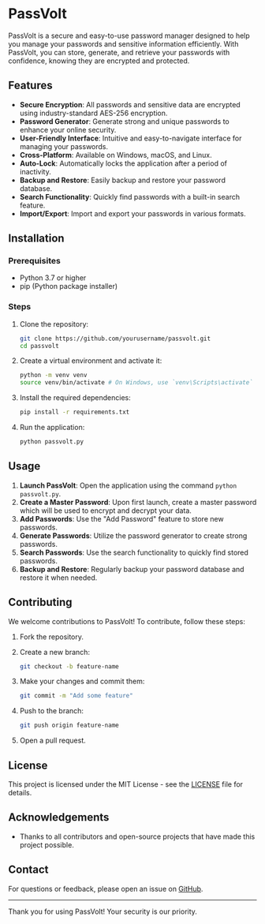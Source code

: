 # PassVolt

PassVolt is a secure and easy-to-use password manager designed to help you manage your passwords and sensitive information efficiently. With PassVolt, you can store, generate, and retrieve your passwords with confidence, knowing they are encrypted and protected.

## Features

- **Secure Encryption**: All passwords and sensitive data are encrypted using industry-standard AES-256 encryption.
- **Password Generator**: Generate strong and unique passwords to enhance your online security.
- **User-Friendly Interface**: Intuitive and easy-to-navigate interface for managing your passwords.
- **Cross-Platform**: Available on Windows, macOS, and Linux.
- **Auto-Lock**: Automatically locks the application after a period of inactivity.
- **Backup and Restore**: Easily backup and restore your password database.
- **Search Functionality**: Quickly find passwords with a built-in search feature.
- **Import/Export**: Import and export your passwords in various formats.

## Installation

### Prerequisites

- Python 3.7 or higher
- pip (Python package installer)

### Steps

1. Clone the repository:

    ```sh
    git clone https://github.com/yourusername/passvolt.git
    cd passvolt
    ```

2. Create a virtual environment and activate it:

    ```sh
    python -m venv venv
    source venv/bin/activate # On Windows, use `venv\Scripts\activate`
    ```

3. Install the required dependencies:

    ```sh
    pip install -r requirements.txt
    ```

4. Run the application:

    ```sh
    python passvolt.py
    ```

## Usage

1. **Launch PassVolt**: Open the application using the command `python passvolt.py`.
2. **Create a Master Password**: Upon first launch, create a master password which will be used to encrypt and decrypt your data.
3. **Add Passwords**: Use the "Add Password" feature to store new passwords.
4. **Generate Passwords**: Utilize the password generator to create strong passwords.
5. **Search Passwords**: Use the search functionality to quickly find stored passwords.
6. **Backup and Restore**: Regularly backup your password database and restore it when needed.

## Contributing

We welcome contributions to PassVolt! To contribute, follow these steps:

1. Fork the repository.
2. Create a new branch:

    ```sh
    git checkout -b feature-name
    ```

3. Make your changes and commit them:

    ```sh
    git commit -m "Add some feature"
    ```

4. Push to the branch:

    ```sh
    git push origin feature-name
    ```

5. Open a pull request.

## License

This project is licensed under the MIT License - see the [LICENSE](LICENSE) file for details.

## Acknowledgements

- Thanks to all contributors and open-source projects that have made this project possible.

## Contact

For questions or feedback, please open an issue on [GitHub](https://github.com/yourusername/passvolt/issues).

---

Thank you for using PassVolt! Your security is our priority.
